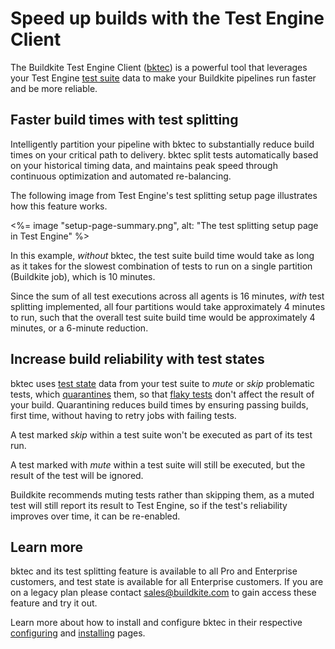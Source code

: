 # Speed up builds with the Test Engine Client

The Buildkite Test Engine Client ([bktec](https://github.com/buildkite/test-engine-client)) is a powerful tool that leverages your Test Engine [test suite](/docs/test-engine/test-suites) data to make your Buildkite pipelines run faster and be more reliable.

## Faster build times with test splitting

Intelligently partition your pipeline with bktec to substantially reduce build times on your critical path to delivery. bktec split tests automatically based on your historical timing data, and maintains peak speed through continuous optimization and automated re-balancing.

The following image from Test Engine's test splitting setup page illustrates how this feature works.

<%= image "setup-page-summary.png", alt: "The test splitting setup page in Test Engine" %>

In this example, _without_ bktec, the test suite build time would take as long as it takes for the slowest combination of tests to run on a single partition (Buildkite job), which is 10 minutes.

Since the sum of all test executions across all agents is 16 minutes, _with_ test splitting implemented, all four partitions would take approximately 4 minutes to run, such that the overall test suite build time would be approximately 4 minutes, or a 6-minute reduction.

## Increase build reliability with test states

bktec uses [test state](/docs/test-engine/glossary#test-state) data from your test suite to _mute_ or _skip_ problematic tests, which [quarantines](/docs/test-engine/glossary#quarantine) them, so that [flaky tests](/docs/test-engine/glossary#flaky-test) don't affect the result of your build. Quarantining reduces build times by ensuring passing builds, first time, without having to retry jobs with failing tests.

A test marked _skip_ within a test suite won't be executed as part of its test run.

A test marked with _mute_ within a test suite will still be executed, but the result of the test will be ignored.

Buildkite recommends muting tests rather than skipping them, as a muted test will still report its result to Test Engine, so if the test's reliability improves over time, it can be re-enabled.

## Learn more

bktec and its test splitting feature is available to all Pro and Enterprise customers, and test state is available for all Enterprise customers. If you are on a legacy plan please contact sales@buildkite.com to gain access these feature and try it out.

Learn more about how to install and configure bktec in their respective [configuring](/docs/test-engine/bktec/configuring) and [installing](/docs/test-engine/bktec/installing-the-client) pages.
